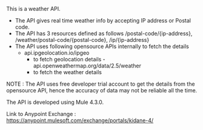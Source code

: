 This is a weather API.

- The API gives real time weather info by accepting IP address or Postal code. 
- The API has 3 resources defined as follows /postal-code/{ip-address}, /weather/postal-code/{postal-code}, /ip/{ip-address}
- The API uses following opensource APIs internally to fetch the details
    - api.ipgeolocation.io/ipgeo
        - to fetch geolocation details
    -api.openweathermap.org/data/2.5/weather
        - to fetch the weather details

NOTE : The API uses free developer trial account to get the details from the opensource API, hence the accuracy of data may not be reliable all the time.

The API is developed using Mule 4.3.0.

Link to Anypoint Exchange : https://anypoint.mulesoft.com/exchange/portals/kidane-4/
